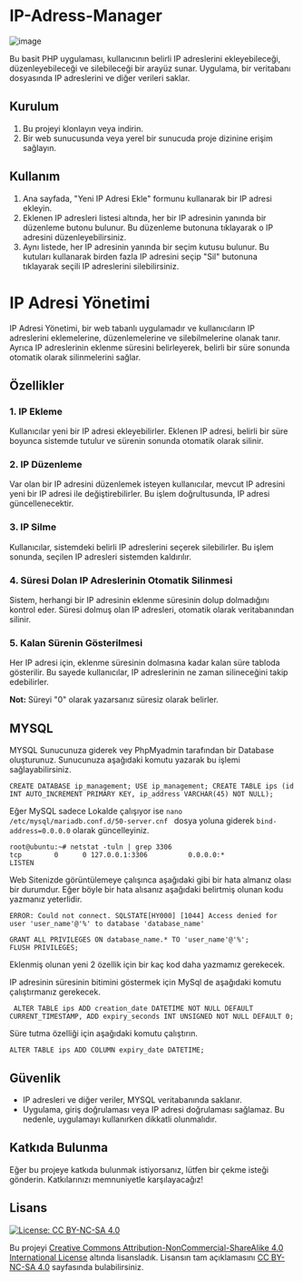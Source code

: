 # IP-Adress-Manager

![image](https://github.com/ugurcomptech/IP-Adress-Manager/assets/133202238/d6651775-8e3c-4f49-9c11-47201c6affde)

Bu basit PHP uygulaması, kullanıcının belirli IP adreslerini ekleyebileceği, düzenleyebileceği ve silebileceği bir arayüz sunar. Uygulama, bir veritabanı dosyasında IP adreslerini ve diğer verileri saklar.

## Kurulum

1. Bu projeyi klonlayın veya indirin.
2. Bir web sunucusunda veya yerel bir sunucuda proje dizinine erişim sağlayın.

## Kullanım

1. Ana sayfada, "Yeni IP Adresi Ekle" formunu kullanarak bir IP adresi ekleyin.
2. Eklenen IP adresleri listesi altında, her bir IP adresinin yanında bir düzenleme butonu bulunur. Bu düzenleme butonuna tıklayarak o IP adresini düzenleyebilirsiniz.
3. Aynı listede, her IP adresinin yanında bir seçim kutusu bulunur. Bu kutuları kullanarak birden fazla IP adresini seçip "Sil" butonuna tıklayarak seçili IP adreslerini silebilirsiniz.

# IP Adresi Yönetimi

IP Adresi Yönetimi, bir web tabanlı uygulamadır ve kullanıcıların IP adreslerini eklemelerine, düzenlemelerine ve silebilmelerine olanak tanır. Ayrıca IP adreslerinin eklenme süresini belirleyerek, belirli bir süre sonunda otomatik olarak silinmelerini sağlar.

## Özellikler

### 1. IP Ekleme

Kullanıcılar yeni bir IP adresi ekleyebilirler. Eklenen IP adresi, belirli bir süre boyunca sistemde tutulur ve sürenin sonunda otomatik olarak silinir.

### 2. IP Düzenleme

Var olan bir IP adresini düzenlemek isteyen kullanıcılar, mevcut IP adresini yeni bir IP adresi ile değiştirebilirler. Bu işlem doğrultusunda, IP adresi güncellenecektir.

### 3. IP Silme

Kullanıcılar, sistemdeki belirli IP adreslerini seçerek silebilirler. Bu işlem sonunda, seçilen IP adresleri sistemden kaldırılır.

### 4. Süresi Dolan IP Adreslerinin Otomatik Silinmesi

Sistem, herhangi bir IP adresinin eklenme süresinin dolup dolmadığını kontrol eder. Süresi dolmuş olan IP adresleri, otomatik olarak veritabanından silinir.

### 5. Kalan Sürenin Gösterilmesi

Her IP adresi için, eklenme süresinin dolmasına kadar kalan süre tabloda gösterilir. Bu sayede kullanıcılar, IP adreslerinin ne zaman silineceğini takip edebilirler.

**Not:** Süreyi "0" olarak yazarsanız süresiz olarak belirler.

## MYSQL 

MYSQL Sunucunuza giderek vey PhpMyadmin tarafından bir Database oluşturunuz. Sunucunuza aşağıdaki komutu yazarak bu işlemi sağlayabilirsiniz.

```mysql
CREATE DATABASE ip_management; USE ip_management; CREATE TABLE ips (id INT AUTO_INCREMENT PRIMARY KEY, ip_address VARCHAR(45) NOT NULL);
```

Eğer MySQL sadece Lokalde çalışıyor ise `nano /etc/mysql/mariadb.conf.d/50-server.cnf ` dosya yoluna giderek `bind-address=0.0.0.0` olarak güncelleyiniz.
```
root@ubuntu:~# netstat -tuln | grep 3306
tcp        0      0 127.0.0.1:3306          0.0.0.0:*               LISTEN     
```

Web Sitenizde görüntülemeye çalışınca aşağıdaki gibi bir hata almanız olası bir durumdur. Eğer böyle bir hata alısanız aşağıdaki belirtmiş olunan kodu yazmanız yeterlidir.
```
ERROR: Could not connect. SQLSTATE[HY000] [1044] Access denied for user 'user_name'@'%' to database 'database_name' 
```
```mysql
GRANT ALL PRIVILEGES ON database_name.* TO 'user_name'@'%';
FLUSH PRIVILEGES;
```


Eklenmiş olunan yeni 2 özellik için bir kaç kod daha yazmamız gerekecek. 

IP adresinin süresinin bitimini göstermek için MySql de aşağıdaki komutu çalıştırmanız gerekecek.

```mysql
 ALTER TABLE ips ADD creation_date DATETIME NOT NULL DEFAULT CURRENT_TIMESTAMP, ADD expiry_seconds INT UNSIGNED NOT NULL DEFAULT 0;
```

Süre tutma özelliği için aşağıdaki komutu çalıştırın.

```mysql
ALTER TABLE ips ADD COLUMN expiry_date DATETIME;
```


## Güvenlik

- IP adresleri ve diğer veriler, MYSQL veritabanında saklanır.
- Uygulama, giriş doğrulaması veya IP adresi doğrulaması sağlamaz. Bu nedenle, uygulamayı kullanırken dikkatli olunmalıdır.

## Katkıda Bulunma

Eğer bu projeye katkıda bulunmak istiyorsanız, lütfen bir çekme isteği gönderin. Katkılarınızı memnuniyetle karşılayacağız!


## Lisans

[![License: CC BY-NC-SA 4.0](https://licensebuttons.net/l/by-nc-sa/4.0/88x31.png)](https://creativecommons.org/licenses/by-nc-sa/4.0/legalcode)

Bu projeyi [Creative Commons Attribution-NonCommercial-ShareAlike 4.0 International License](https://creativecommons.org/licenses/by-nc-sa/4.0/legalcode) altında lisansladık. Lisansın tam açıklamasını [CC BY-NC-SA 4.0](https://creativecommons.org/licenses/by-nc-sa/4.0/legalcode) sayfasında bulabilirsiniz.
